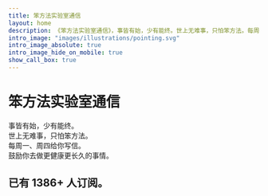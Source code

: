 ```yaml
---
title: 笨方法实验室通信
layout: home
description: 《笨方法实验室通信》，事皆有始，少有能终。世上无难事，只怕笨方法。每周一、周四给你写信，鼓励你去做成难事。
intro_image: "images/illustrations/pointing.svg"
intro_image_absolute: true
intro_image_hide_on_mobile: true
show_call_box: true
---
```


#  笨方法实验室通信

事皆有始，少有能终。<br>
世上无难事，只怕笨方法。<br>
每周一、周四给你写信。<br>
鼓励你去做更健康更长久的事情。<br>
## 已有 **1386+** 人订阅。

